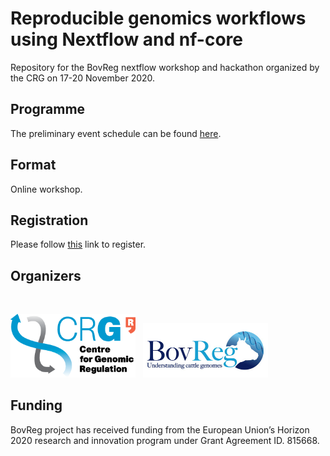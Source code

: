 # Reproducible genomics workflows using Nextflow and nf-core

Repository for the BovReg nextflow workshop and hackathon organized by the CRG on 17-20 November 2020.

## Programme

The preliminary event schedule can be found [here](schedule.md). 

## Format

Online workshop.

## Registration

Please follow [this](https://apps.crg.es/content/internet/events/webforms/reproducible-genomics-workflows-using-nextflow-and-nf-core) 
link to register.

## Organizers
<br/>
<p float="left">
  <img src="https://github.com/BovReg/nf-workshop20/blob/master/logos/crg_logo.png" width="200" />
  &nbsp
  <img src="https://github.com/BovReg/nf-workshop20/blob/master/logos/BovReg_logo.jpg" width="200" /> 
</p>

<!--- ![CRG Logo](https://github.com/BovReg/nf-workshop20/blob/master/logos/crg_logo.png) ![BovReg Log](https://github.com/BovReg/nf-workshop20/blob/master/logos/BovReg_logo.jpg) ---> 


## Funding

BovReg project has received funding from the European Union’s Horizon 2020 research and innovation program under 
Grant Agreement ID. 815668.






